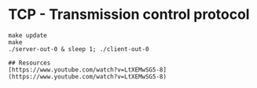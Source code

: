 # TCP - Transmission control protocol

```
make update
make
./server-out-0 & sleep 1; ./client-out-0

## Resources
[https://www.youtube.com/watch?v=LtXEMwSG5-8](https://www.youtube.com/watch?v=LtXEMwSG5-8)